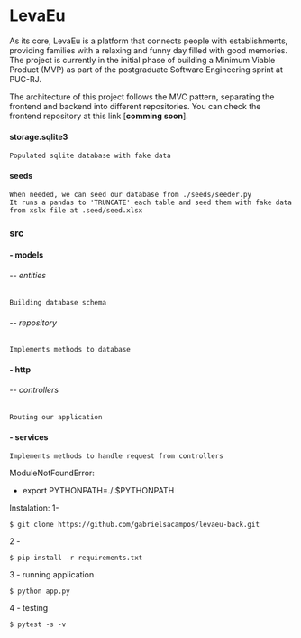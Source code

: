 # LevaEu

As its core, LevaEu is a platform that connects people with establishments, providing families with a relaxing and funny day filled with good memories.
The project is currently in the initial phase of building a Minimum Viable Product (MVP) as part of the postgraduate Software Engineering sprint at PUC-RJ.

The architecture of this project follows the MVC pattern, separating the frontend and backend into different repositories. You can check the frontend repository at this link [__comming soon__].

#### storage.sqlite3
    Populated sqlite database with fake data

#### seeds 
    When needed, we can seed our database from ./seeds/seeder.py
    It runs a pandas to 'TRUNCATE' each table and seed them with fake data from xslx file at .seed/seed.xlsx
     
### src
#### - models
###### -- entities
    Building database schema

###### -- repository
    Implements methods to database

#### - http
###### -- controllers
    Routing our application
#### - services
    Implements methods to handle request from controllers


ModuleNotFoundError:
 - export PYTHONPATH=./:$PYTHONPATH


Instalation:
    1-
    
    $ git clone https://github.com/gabrielsacampos/levaeu-back.git
    
2 - 
    
    $ pip install -r requirements.txt

3 - running application
    
    $ python app.py

4 - testing

    $ pytest -s -v